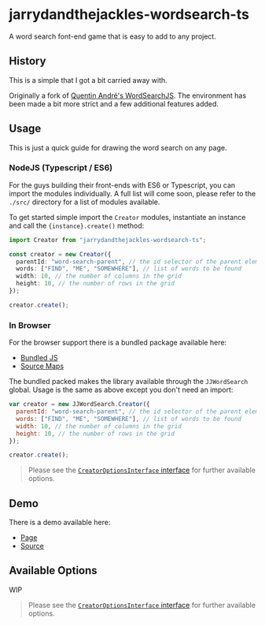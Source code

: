 # jarrydandthejackles-wordsearch-ts

A word search font-end game that is easy to add to any project.

## History

This is a simple that I got a bit carried away with.

Originally a fork of [Quentin André's WordSearchJS](https://github.com/QuentinAndre/WordSearchJS). The environment has been made a bit more strict and
a few additional features added.

## Usage

This is just a quick guide for drawing the word search on any page.

### NodeJS (Typescript / ES6)

For the guys building their front-ends with ES6 or Typescript, you can import the modules individually. A full list will come soon, please refer to
the `./src/` directory for a list of modules available.

To get started simple import the `Creator` modules, instantiate an instance and call the `{instance}.create()` method:

```ts
import Creator from "jarrydandthejackles-wordsearch-ts";

const creator = new Creator({
  parentId: "word-search-parent", // the id selector of the parent element 
  words: ["FIND", "ME", "SOMEWHERE"], // list of words to be found
  width: 10, // the number of columns in the grid
  height: 10, // the number of rows in the grid
});

creator.create();
```

### In Browser

For the browser support there is a bundled package available here:

- [Bundled JS](https://jarrydandthejackles.github.io/wordsearch-ts/example/wordsearch.bundle.js)
- [Source Maps](https://jarrydandthejackles.github.io/wordsearch-ts/example/wordsearch.bundle.js.map)

The bundled packed makes the library available through the `JJWordSearch` global. Usage is the same as above except you don't need an import:

```js
var creator = new JJWordSearch.Creator({
  parentId: "word-search-parent", // the id selector of the parent element 
  words: ["FIND", "ME", "SOMEWHERE"], // list of words to be found
  width: 10, // the number of columns in the grid
  height: 10, // the number of rows in the grid
});

creator.create();
```

> Please see the [`CreatorOptionsInterface` interface](https://github.com/jarrydandthejackles/wordsearch-ts/blob/master/src/creator.d.ts) for further available options.

## Demo

There is a demo available here:

- [Page](https://jarrydandthejackles.github.io/wordsearch-ts/example/index.html)
- [Source](https://github.com/jarrydandthejackles/wordsearch-ts/blob/master/src/app.ts)

## Available Options

WIP

> Please see the [`CreatorOptionsInterface` interface](https://github.com/jarrydandthejackles/wordsearch-ts/blob/master/src/creator.d.ts) for further available options.
